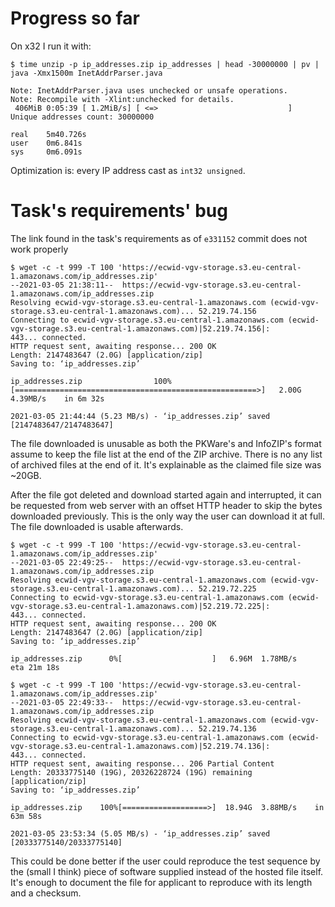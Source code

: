 # Progress so far

On x32 I run it with:
```
$ time unzip -p ip_addresses.zip ip_addresses | head -30000000 | pv | java -Xmx1500m InetAddrParser.java

Note: InetAddrParser.java uses unchecked or unsafe operations.
Note: Recompile with -Xlint:unchecked for details.
 406MiB 0:05:39 [ 1.2MiB/s] [ <=>                             ]
Unique addresses count: 30000000

real    5m40.726s
user    0m6.841s
sys     0m6.091s
```

Optimization is: every IP address cast as `int32 unsigned`.

# Task's requirements' bug

The link found in the task's requirements as of `e331152` commit  does not work properly
```
$ wget -c -t 999 -T 100 'https://ecwid-vgv-storage.s3.eu-central-1.amazonaws.com/ip_addresses.zip'                             
--2021-03-05 21:38:11--  https://ecwid-vgv-storage.s3.eu-central-1.amazonaws.com/ip_addresses.zip                              
Resolving ecwid-vgv-storage.s3.eu-central-1.amazonaws.com (ecwid-vgv-storage.s3.eu-central-1.amazonaws.com)... 52.219.74.156   
Connecting to ecwid-vgv-storage.s3.eu-central-1.amazonaws.com (ecwid-vgv-storage.s3.eu-central-1.amazonaws.com)|52.219.74.156|:
443... connected.                                                                                                              
HTTP request sent, awaiting response... 200 OK                                                                                 
Length: 2147483647 (2.0G) [application/zip]                                                                                    
Saving to: ‘ip_addresses.zip’                                                                                                  
                                                                                                                               
ip_addresses.zip                100%[======================================================>]   2.00G  4.39MB/s    in 6m 32s   
                                                                                                                               
2021-03-05 21:44:44 (5.23 MB/s) - ‘ip_addresses.zip’ saved [2147483647/2147483647]                                             
```
The file downloaded is unusable as both the PKWare's and InfoZIP's format assume to keep the file list at the end of the ZIP archive. There is no any list of archived files at the end of it. It's explainable as the claimed file size was ~20GB.

After the file got deleted and download started again and interrupted, it can be requested from web server with an offset HTTP header to skip the bytes downloaded previously. This is the only way the user can download it at full. The file downloaded is usable afterwards.
```
$ wget -c -t 999 -T 100 'https://ecwid-vgv-storage.s3.eu-central-1.amazonaws.com/ip_addresses.zip'                             
--2021-03-05 22:49:25--  https://ecwid-vgv-storage.s3.eu-central-1.amazonaws.com/ip_addresses.zip                              
Resolving ecwid-vgv-storage.s3.eu-central-1.amazonaws.com (ecwid-vgv-storage.s3.eu-central-1.amazonaws.com)... 52.219.72.225   
Connecting to ecwid-vgv-storage.s3.eu-central-1.amazonaws.com (ecwid-vgv-storage.s3.eu-central-1.amazonaws.com)|52.219.72.225|:
443... connected.                                                                                                              
HTTP request sent, awaiting response... 200 OK                                                                                 
Length: 2147483647 (2.0G) [application/zip]                                                                                    
Saving to: ‘ip_addresses.zip’                                  
                                                                                                                               
ip_addresses.zip      0%[                    ]   6.96M  1.78MB/s    eta 21m 18s                                                
                                                                                                                               
$ wget -c -t 999 -T 100 'https://ecwid-vgv-storage.s3.eu-central-1.amazonaws.com/ip_addresses.zip'                             
--2021-03-05 22:49:33--  https://ecwid-vgv-storage.s3.eu-central-1.amazonaws.com/ip_addresses.zip                              
Resolving ecwid-vgv-storage.s3.eu-central-1.amazonaws.com (ecwid-vgv-storage.s3.eu-central-1.amazonaws.com)... 52.219.74.136   
Connecting to ecwid-vgv-storage.s3.eu-central-1.amazonaws.com (ecwid-vgv-storage.s3.eu-central-1.amazonaws.com)|52.219.74.136|:
443... connected.                                                                                                              
HTTP request sent, awaiting response... 206 Partial Content                                                                    
Length: 20333775140 (19G), 20326228724 (19G) remaining [application/zip]                                                       
Saving to: ‘ip_addresses.zip’                                  
                                                                                                                               
ip_addresses.zip    100%[===================>]  18.94G  3.88MB/s    in 63m 58s                                                 
                               
2021-03-05 23:53:34 (5.05 MB/s) - ‘ip_addresses.zip’ saved [20333775140/20333775140]
```
This could be done better if the user could reproduce the test sequence by the (small I think) piece of software supplied instead of the hosted file itself. It's enough to document the file for applicant to reproduce with its length and a checksum.

